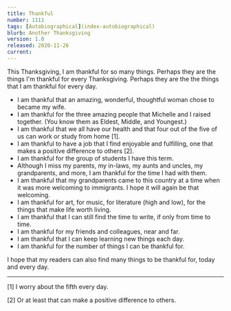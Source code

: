 ```yaml
---
title: Thankful
number: 1111
tags: [Autobiographical](index-autobiographical)
blurb: Another Thanksgiving
version: 1.0
released: 2020-11-26
current: 
---
```

This Thanksgiving, I am thankful for so many things.  Perhaps they are the
things I'm thankful for every Thanksgiving.  Perhaps they are the the things
that I am thankful for every day.

* I am thankful that an amazing, wonderful, thoughtful woman chose to
  became my wife.
* I am thankful for the three amazing people that Michelle and I raised
  together.  (You know them as Eldest, Middle, and Youngest.)
* I am thankful that we all have our health and that four out of the
  five of us can work or study from home [1].
* I am thankful to have a job that I find enjoyable and fulfilling, one
  that makes a positive difference to others [2].
* I am thankful for the group of students I have this term.
* Although I miss my parents, my in-laws, my aunts and uncles, my
  grandparents, and more, I am thankful for the time I had with them.
* I am thankful that my grandparents came to this country at a time when
  it was more welcoming to immigrants.  I hope it will again be that
  welcoming.
* I am thankful for art, for music, for literature (high and low), for
  the things that make life worth living.
* I am thankful that I can still find the time to write, if only from
  time to time.
* I am thankful for my friends and colleagues, near and far.
* I am thankful that I can keep learning new things each day.
* I am thankful for the number of things I can be thankful for.

I hope that my readers can also find many things to be thankful for,
today and every day.

---

[1] I worry about the fifth every day.

[2] Or at least that can make a positive difference to others.
